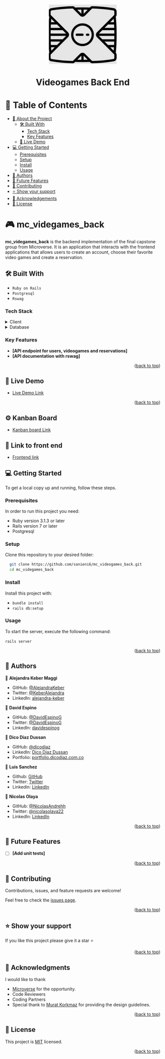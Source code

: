 <div align="center">
  <img src="videogames_logo.png" alt="videogames logo" width="220" height="auto">
  <br/>
</div>
<div align="center">
  <h1><b>Videogames Back End</b></h1>
</div>

<!--

REQUIRED SECTIONS:
- Table of Contents
- About the Project
  - Built With
  - Live Demo
- Getting Started
- Authors
- Future Features
- Contributing
- Show your support
- Acknowledgements
- License

OPTIONAL SECTIONS:
- FAQ
-->

# 📗 Table of Contents

- [📖 About the Project](#about-project)
  - [🛠 Built With](#built-with)
    - [Tech Stack](#tech-stack)
    - [Key Features](#key-features)
  - [🚀 Live Demo](#live-demo)
- [💻 Getting Started](#getting-started)
  - [Prerequisites](#prerequisites)
  - [Setup](#setup)
  - [Install](#install)
  - [Usage](#usage)
- [👥 Authors](#authors)
- [🔭 Future Features](#future-features)
- [🤝 Contributing](#contributing)
- [⭐️ Show your support](#support)
- [🙏 Acknowledgements](#acknowledgements)
- [📝 License](#license)

<!-- PROJECT DESCRIPTION -->

# 🎮 mc_videgames_back <a name="about-project"></a>

**mc_videgames_back** is the backend implementation of the final capstone group from Microverse. It is an application that interacts with the frontend applications that allows users to create an account, choose their favorite video games and create a reservation.

## 🛠 Built With <a name="built-with"></a>
- `Ruby on Rails`
- `Postgresql`
- `Rswag`

### Tech Stack <a name="tech-stack"></a>

<details>
  <summary>Client</summary>
  <ul>
    <li><a href="https://rubyonrails.org/">Ruby on Rails</a></li>
  </ul>
</details>

<details>
<summary>Database</summary>
  <ul>
    <li><a href="https://www.postgresql.org/">PostgreSQL</a></li>
  </ul>
</details>

<!-- Features -->

### Key Features <a name="key-features"></a>

- **[API endpoint for users, videogames and reservations]**
- **[API documentation with rswag]**

<p align="right">(<a href="#readme-top">back to top</a>)</p>

<!-- LIVE DEMO -->

## 🚀 Live Demo <a name="live-demo"></a>

- [Live Demo Link](https://mc-videogames-back.onrender.com)

<p align="right">(<a href="#readme-top">back to top</a>)</p>

<!-- KANBAN BOARD -->

## ⚙️ Kanban Board <a name="kanban-board"></a>

- [Kanban board Link](https://github.com/users/sanieni6/projects/5)

<!-- LINK TO FRONT-END -->

## 🔗 Link to front end <a name="link-front"></a>

- [Frontend link](https://github.com/DavidEspinoG/mc_videogames_front)

<!-- GETTING STARTED -->

## 💻 Getting Started <a name="getting-started"></a>

To get a local copy up and running, follow these steps.

### Prerequisites

In order to run this project you need:
- Ruby version 3.1.3 or later
- Rails version 7 or later
- Postgresql

### Setup

Clone this repository to your desired folder:

```sh
  git clone https://github.com/sanieni6/mc_videogames_back.git
  cd mc_videgames_back
```

### Install

Install this project with:

 - `bundle install`
 - `rails db:setup`

### Usage

To start the server, execute the following command:

`rails server`


<p align="right">(<a href="#readme-top">back to top</a>)</p>

<!-- AUTHORS -->

## 👥 Authors <a name="authors"></a>

👤 **Alejandra Keber Maggi**
- GitHub: [@AlejandraKeber](https://github.com/AlejandraKeber)
- Twitter: [@KeberAlejandra](https://twitter.com/KeberAlejandra)
- LinkedIn: [alejandra-keber](https://www.linkedin.com/in/alejandra-keber)

👤 **David Espino**

- GitHub: [@DavidEspinoG](https://github.com/DavidEspinoG)
- Twitter: [@DavidEspinoG](https://twitter.com/DavidEspinoG)
- LinkedIn: [davidespinog](https://linkedin.com/in/davidespinog)

👤 **Dico Diaz Dussan**

- GitHub: [@dicodiaz](https://github.com/dicodiaz)
- LinkedIn: [Dico Diaz Dussan](https://www.linkedin.com/in/dico-diaz-dussan/)
- Portfolio: [portfolio.dicodiaz.com.co](https://portfolio.dicodiaz.com.co)

👤 **Luis Sanchez**

- Github: [GitHub](https://github.com/sanieni6/)
- Twitter: [Twitter](https://twitter.com/its_luis_sz23)
- Linkedin:  [LinkedIn](https://www.linkedin.com/in/luissanchezz3/)

👤 **Nicolas Olaya**

- GitHub: [@NicolasAndrehh](https://github.com/NicolasAndrehh)
- Twitter: [@nicolasolaya22](https://twitter.com/nicolasolaya22)
- LinkedIn: [LinkedIn](https://www.linkedin.com/in/nicolas-olaya/)


<p align="right">(<a href="#readme-top">back to top</a>)</p>

<!-- FUTURE FEATURES -->

## 🔭 Future Features <a name="future-features"></a>

- [ ] **[Add unit tests]**

<p align="right">(<a href="#readme-top">back to top</a>)</p>

<!-- CONTRIBUTING -->

## 🤝 Contributing <a name="contributing"></a>

Contributions, issues, and feature requests are welcome!

Feel free to check the [issues page](https://github.com/sanieni6/mc_videogames_back/issues).

<p align="right">(<a href="#readme-top">back to top</a>)</p>

<!-- SUPPORT -->

## ⭐️ Show your support <a name="support"></a>

If you like this project please give it a star ⭐️

<p align="right">(<a href="#readme-top">back to top</a>)</p>

<!-- ACKNOWLEDGEMENTS -->

## 🙏 Acknowledgments <a name="acknowledgements"></a>

I would like to thank 
- [Microverse](https://www.microverse.org/) for the opportunity.
- Code Reviewers
- Coding Partners
- Special thank to [Murat Korkmaz](https://www.behance.net/gallery/26425031/Vespa-Responsive-Redesign) for providing the design guidelines.

<p align="right">(<a href="#readme-top">back to top</a>)</p>

<!-- LICENSE -->

## 📝 License <a name="license"></a>

This project is [MIT](./LICENSE) licensed.

<p align="right">(<a href="#readme-top">back to top</a>)</p>



